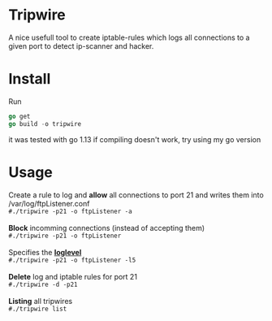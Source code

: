 # Tripwire
A nice usefull tool to create iptable-rules which logs all connections to a given port to detect ip-scanner and hacker.

# Install
Run 
```go
go get
go build -o tripwire
```
it was tested with go 1.13 if compiling doesn't work, try using my go version

# Usage
Create a rule to log and <b>allow</b> all connections to port 21 and writes them into /var/log/ftpListener.conf
<br>```#./tripwire -p21 -o ftpListener -a```
<br><br>
<b>Block</b> incomming connections (instead of accepting them)
<br>```#./tripwire -p21 -o ftpListener```
<br><br>
Specifies the <b>[loglevel](https://highly.illegal-dark-web-server.xyz/i/qszvm-34l8q-9crda-abi85-b0vhv)</b>
<br>```#./tripwire -p21 -o ftpListener -l5 ```
<br><br>
<b>Delete</b> log and iptable rules for port 21
<br>```#./tripwire -d -p21```
<br><br>
<b>Listing</b> all tripwires
<br>```#./tripwire list```
